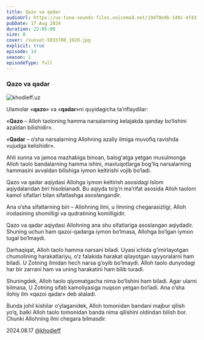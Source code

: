 ```yaml
---
title: Qazo va qadar
audioUrl: https://us-tuna-sounds-files.voicemod.net/19df8e9b-140c-4f43-8c0e-09c162821765-1658350707858.mp3
pubDate: 17 Aug 2024
duration: 22:05:00
size: 0
cover: /sunset-5033708_1920.jpg
explicit: true
episode: 14
season: 1
episodeType: full
---
```

### Qazo va qadar

![khodieff.uz](https://hidoya.uz/storage/7f/e1/f8/459/conversions/qazo-large.jpg "khodieff.uz")

Ulamolar «**qazo**» va «**qadar**»ni quyidagicha ta’riflaydilar:

«**Qazo** – Alloh taoloning hamma narsalarning kelajakda qanday bo‘lishini azaldan bilishidir».

«**Qadar** – o‘sha narsalarning Allohning azaliy ilmiga muvofiq ravishda vujudga kelishidir».

Ahli sunna va jamoa mazhabiga binoan, balog‘atga yetgan musulmonga Alloh taolo bandalarning hamma ishini, maxluqotlarga bog‘liq narsalarning hammasini avvaldan bilishiga iymon keltirishi vojib bo‘ladi.

Qazo va qadar aqiydasi Allohga iymon keltirish asosidagi Islom aqiydalaridan biri hisoblanadi. Bu aqiyda to‘g‘ri ma’rifat asosida Alloh taoloni kamol sifatlari bilan sifatlashga asoslangandir.

Ana o‘sha sifatlarning biri – Allohning ilmi, u ilmning chegarasizligi, Alloh irodasining shomilligi va qudratining komilligidir.

Qazo va qadar aqiydasi Allohning ana shu sifatlariga asoslangan aqiydadir. Shuning uchun ham qazoi-qadarga iymon bo‘lmasa, Allohga bo‘lgan iymon tugal bo‘lmaydi.

Darhaqiqat, Alloh taolo hamma narsani biladi. Uyasi ichida g‘imirlayotgan chumolining harakatlariyu, o‘z falakida harakat qilayotgan sayyoralarni ham biladi. U Zotning ilmidan hech narsa g‘oyib bo‘lmaydi. Alloh taolo dunyodagi har bir zarrani ham va uning harakatini ham bilib turadi.

Shuningdek, Alloh taolo qiyomatgacha nima bo‘lishini ham biladi. Agar ularni bilmasa, U Zotning sifati kamoliyasiga nuqson yetgan bo‘ladi. Ana o‘sha ilohiy ilm «qazoi qadar» deb ataladi.

Bunda johil kishilar o‘ylaganidek, Alloh tomonidan bandani majbur qilish yo‘q, balki Alloh taolo tomonidan banda nima qilishini oldindan bilish bor. Chunki Allohning ilmi chegara bilmasdir.

2024.08.17 [@khodieff](http://t.me/khodieff)